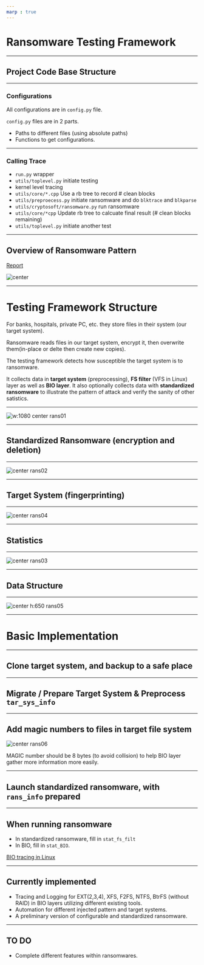 ```yaml
---
marp : true
---
```

<style>
img[alt~="center"] {
  display: block;
  margin: 0 auto;
}
</style>

# Ransomware Testing Framework

---

## Project Code Base Structure

---

### Configurations

All configurations are in `config.py` file.

`config.py` files are in 2 parts. 

* Paths to different files (using absolute paths)
* Functions to get configurations.

---

### Calling Trace

* `run.py` wrapper
* `utils/toplevel.py` initiate testing
* kernel level tracing
* `utils/core/*.cpp` Use a rb tree to record # clean blocks
* `utils/preproecess.py` initiate ransomware and do `blktrace` and `blkparse`
* `utils/cryptosoft/ransomware.py` run ransomware
* `utils/core/*cpp` Update rb tree to calcuate final result (# clean blocks remaining)
* `utils/toplevel.py` initiate another test

---

## Overview of Ransomware Pattern

[Report](https://crimesciencejournal.biomedcentral.com/articles/10.1186/s40163-019-0097-9)


![center](img/lit01.png)


---


# Testing Framework Structure

For banks, hospitals, private PC, etc. they store files in their system (our target system).

Ransomware reads files in our target system, encrypt it, then overwrite them(in-place or delte then create new copies).

The testing framework detects how susceptible the target system is to ransomware.

It collects data in **target system** (preprocessing), **FS filter** (VFS in Linux) layer as well as **BIO layer**. It also optionally collects data with **standardized ransomware** to illustrate the pattern of attack and verify the sanity of other satistics.

---

![w:1080 center rans01](img/rans01.png)

---

## Standardized Ransomware (encryption and deletion)


---

![center rans02](img/rans02.png)

---

## Target System (fingerprinting)


---

![center rans04](img/rans04.png)


---


## Statistics



---

![center rans03](img/rans03.png)

---

## Data Structure

---

![center h:650 rans05](img/rans05.png)

---

# Basic Implementation

---

## Clone target system, and backup to a safe place

---

## Migrate / Prepare Target System & Preprocess `tar_sys_info` 

---

## Add magic numbers to files in target file system

![center rans06](img/rans06.png)

MAGIC number should be 8 bytes (to avoid collision) to help BIO layer gather more information more easily.

---



## Launch standardized ransomware, with `rans_info` prepared

---

## When running ransomware

* In standardized ransomware, fill in `stat_fs_filt`
* In BIO, fill in `stat_BIO`.

[BIO tracing in Linux](https://www.ibm.com/docs/en/linux-on-systems?topic=blktrace-data-io-requests)


---


## Currently implemented

* Tracing and Logging for EXT(2,3,4), XFS, F2FS, NTFS, BtrFS (without RAID) in BIO layers utilizing different existing tools.
* Automation for different injected pattern and target systems.
* A preliminary version of configurable and standardized ransomware.


---

## TO DO

* Complete different features within ransomwares.
